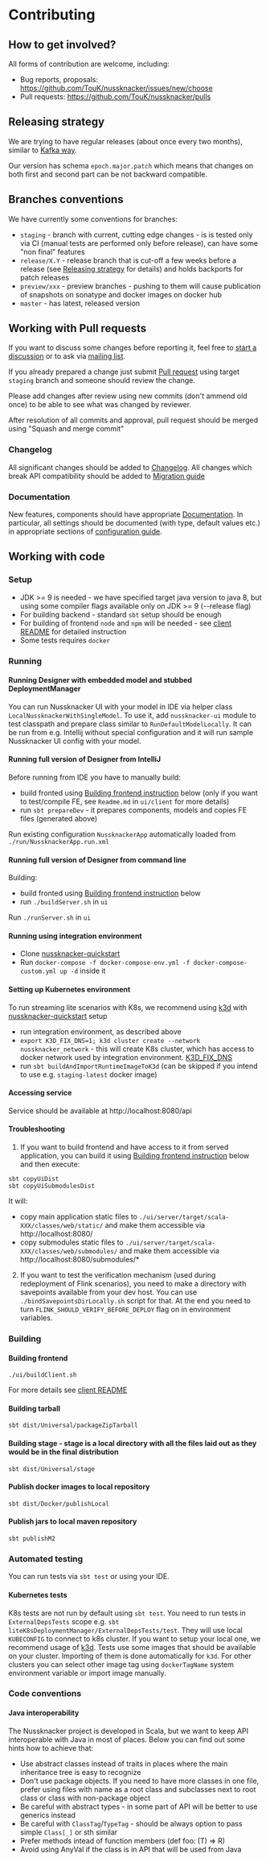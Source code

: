 # Contributing

## How to get involved?

All forms of contribution are welcome, including:
- Bug reports, proposals: https://github.com/TouK/nussknacker/issues/new/choose
- Pull requests: https://github.com/TouK/nussknacker/pulls

## Releasing strategy

We are trying to have regular releases (about once every two months), similar to [Kafka way](https://cwiki.apache.org/confluence/display/KAFKA/Time+Based+Release+Plan).

Our version has schema `epoch.major.patch` which means that changes on both first and second part can be not backward compatible.

## Branches conventions

We have currently some conventions for branches:
- `staging` - branch with current, cutting edge changes - is is tested only via CI (manual tests are performed only before release), can have some "non final" features
- `release/X.Y` - release branch that is cut-off a few weeks before a release (see [Releasing strategy](#releasing-strategy) for details) and holds backports for patch releases
- `preview/xxx` - preview branches - pushing to them will cause publication of snapshots on sonatype and docker images on docker hub
- `master` - has latest, released version

## Working with Pull requests

If you want to discuss some changes before reporting it, feel free to [start a discussion](https://github.com/TouK/nussknacker/discussions/new?category=q-a) or to ask via [mailing list](https://groups.google.com/forum/#!forum/nussknacker).

If you already prepared a change just submit [Pull request](https://github.com/TouK/nussknacker/compare) using target `staging` branch and someone should review the change.

Please add changes after review using new commits (don't ammend old once) to be able to see what was changed by reviewer.

After resolution of all commits and approval, pull request should be merged using "Squash and merge commit"

### Changelog

All significant changes should be added to [Changelog](docs/Changelog.md). All changes which break API compatibility
should be added to [Migration guide](docs/MigrationGuide.md)

### Documentation

New features, components should have appropriate [Documentation](docs). In particular, all settings
should be documented (with type, default values etc.) in appropriate sections of
[configuration guide](docs/installation_configuration_guide/Configuration.md).

## Working with code

### Setup

- JDK >= 9 is needed - we have specified target java version to java 8, but using some compiler flags available only on JDK >= 9 (--release flag)
- For building backend - standard `sbt` setup should be enough
- For building of frontend `node` and `npm` will be needed - see [client README](ui/client/README.md) for detailed instruction
- Some tests requires `docker`

### Running

#### Running Designer with embedded model and stubbed DeploymentManager

You can run Nussknacker UI with your model in IDE via
helper class `LocalNussknackerWithSingleModel`. To use it, add `nussknacker-ui` module to
test classpath and prepare class similar to `RunDefaultModelLocally`.
It can be run from e.g. Intellij without special configuration and it will run sample
Nussknacker UI config with your model.

#### Running full version of Designer from IntelliJ

Before running from IDE you have to manually build:
- build fronted using [Building frontend instruction](#building-frontend) below (only if you want to test/compile FE, see `Readme.md` in `ui/client` for more details)
- run `sbt prepareDev` - it prepares components, models and copies FE files (generated above)

Run existing configuration `NussknackerApp` automatically loaded from `./run/NussknackerApp.run.xml`

#### Running full version of Designer from command line

Building:
- build fronted using [Building frontend instruction](#building-frontend) below
- run `./buildServer.sh` in `ui`

Run `./runServer.sh` in `ui`

#### Running using integration environment

- Clone [nussknacker-quickstart](https://github.com/TouK/nussknacker-quickstart)
- Run `docker-compose -f docker-compose-env.yml -f docker-compose-custom.yml up -d` inside it

#### Setting up Kubernetes environment

To run streaming lite scenarios with K8s, we recommend using [k3d](https://k3d.io) with
[nussknacker-quickstart](https://github.com/TouK/nussknacker-quickstart) setup
- run integration environment, as described above
- `export K3D_FIX_DNS=1; k3d cluster create --network nussknacker_network` - this will create K8s cluster, which
  has access to docker network used by integration environment. [K3D_FIX_DNS](https://github.com/rancher/k3d/issues/209)
- run `sbt buildAndImportRuntimeImageToK3d` (can be skipped if you intend to use e.g. `staging-latest` docker image) 

#### Accessing service

Service should be available at http://localhost:8080/api

#### Troubleshooting

1. If you want to build frontend and have access to it from served application, you can build it using [Building frontend instruction](#building-frontend) below and then execute:
```
sbt copyUiDist
sbt copyUiSubmodulesDist
```
It will:
- copy main application static files to `./ui/server/target/scala-XXX/classes/web/static/` and make them accessible via http://localhost:8080/
- copy submodules static files to `./ui/server/target/scala-XXX/classes/web/submodules/` and make them accessible via http://localhost:8080/submodules/*

2. If you want to test the verification mechanism (used during redeployment of Flink scenarios), you need to make a directory with savepoints available from your dev host. You can use `./bindSavepointsDirLocally.sh` script for that.
   At the end you need to turn `FLINK_SHOULD_VERIFY_BEFORE_DEPLOY` flag on in environment variables.

### Building

#### Building frontend
```
./ui/buildClient.sh
```
For more details see [client README](ui/client/README.md)

#### Building tarball
```sbt dist/Universal/packageZipTarball```

#### Building stage - stage is a local directory with all the files laid out as they would be in the final distribution
```sbt dist/Universal/stage```

#### Publish docker images to local repository
```sbt dist/Docker/publishLocal```

#### Publish jars to local maven repository
```sbt publishM2```

### Automated testing

You can run tests via `sbt test` or using your IDE.

#### Kubernetes tests

K8s tests are not run by default using `sbt test`. You need to run tests in `ExternalDepsTests` scope e.g. `sbt liteK8sDeploymentManager/ExternalDepsTests/test`.
They will use local `KUBECONFIG` to connect to k8s cluster. If you want to setup your local one, we recommend usage of [k3d](https://k3d.io/).
Tests use some images that should be available on your cluster. Importing of them is done automatically for `k3d`. 
For other clusters you can select other image tag using `dockerTagName` system environment variable or import image manually.  

### Code conventions

#### Java interoperability

The Nussknacker project is developed in Scala, but we want to keep API interoperable with Java in most of places.
Below you can find out some hints how to achieve that:
- Use abstract classes instead of traits in places where the main inheritance tree is easy to recognize
- Don't use package objects. If you need to have more classes in one file, prefer using files with name as a root class
  and subclasses next to root class or class with non-package object
- Be careful with abstract types - in some part of API will be better to use generics instead
- Be careful with `ClassTag`/`TypeTag` - should be always option to pass simple `Class[_]` or sth similar
- Prefer methods intead of function members (def foo: (T) => R)
- Avoid using AnyVal if the class is in API that will be used from Java

